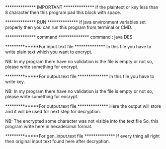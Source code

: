 ************** IMPORTANT **************
If the plaintext or key less than 8 character then this program pad this block with space.

************** RUN **************
If java environment variables set properly then you can run this program from terminal or CMD.

************** command **************
command : java DES


**************For input.text file **************
In this file you have to write plain text which you want to encrypt.

NB: In my program there have no validation is the file is empty or not so, please write something for encrypt.

**************For output.text file **************
In this file you have to write key.

NB: In my program there have no validation is the file is empty or not so, please write something for encrypt.

**************For output.text file **************
Here the output will store and it will be used for next step for decryption.

NB: The encrypted some character was not visible into the text file So, this program write here in hexadecimal format.

**************For gen_input.text file ************** 
If every thing all right then original input text found here after decryption.




